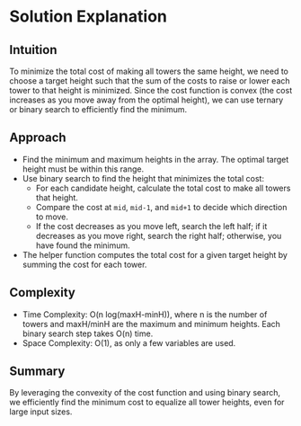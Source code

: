# Solution Explanation

## Intuition
To minimize the total cost of making all towers the same height, we need to choose a target height such that the sum of the costs to raise or lower each tower to that height is minimized. Since the cost function is convex (the cost increases as you move away from the optimal height), we can use ternary or binary search to efficiently find the minimum.

## Approach
- Find the minimum and maximum heights in the array. The optimal target height must be within this range.
- Use binary search to find the height that minimizes the total cost:
  - For each candidate height, calculate the total cost to make all towers that height.
  - Compare the cost at `mid`, `mid-1`, and `mid+1` to decide which direction to move.
  - If the cost decreases as you move left, search the left half; if it decreases as you move right, search the right half; otherwise, you have found the minimum.
- The helper function computes the total cost for a given target height by summing the cost for each tower.

## Complexity
- Time Complexity: O(n log(maxH-minH)), where n is the number of towers and maxH/minH are the maximum and minimum heights. Each binary search step takes O(n) time.
- Space Complexity: O(1), as only a few variables are used.

## Summary
By leveraging the convexity of the cost function and using binary search, we efficiently find the minimum cost to equalize all tower heights, even for large input sizes.
